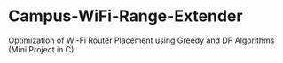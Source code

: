 # Campus-WiFi-Range-Extender
Optimization of Wi-Fi Router Placement using Greedy and DP Algorithms (Mini Project in C)
